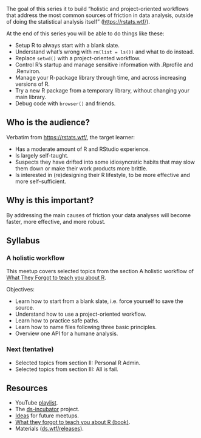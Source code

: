 
The goal of this series it to build “holistic and project-oriented
workflows that address the most common sources of friction in data
analysis, outside of doing the statistical analysis itself”
(<https://rstats.wtf/>).

At the end of this series you will be able to do things like these:

-   Setup R to always start with a blank slate.
-   Understand what’s wrong with `rm(list = ls())` and what to do
    instead.
-   Replace `setwd()` with a project-oriented workflow.
-   Control R’s startup and manage sensitive information with .Rprofile
    and .Renviron.
-   Manage your R-package library through time, and across increasing
    versions of R.
-   Try a new R package from a temporary library, without changing your
    main library.
-   Debug code with `browser()` and friends.

## Who is the audience?

Verbatim from <https://rstats.wtf/>, the target learner:

-   Has a moderate amount of R and RStudio experience.
-   Is largely self-taught.
-   Suspects they have drifted into some idiosyncratic habits that may
    slow them down or make their work products more brittle.
-   Is interested in (re)designing their R lifestyle, to be more
    effective and more self-sufficient.

## Why is this important?

By addressing the main causes of friction your data analyses will become
faster, more effective, and more robust.

## Syllabus

### A holistic workflow

This meetup covers selected topics from the section A holistic workflow
of [What They Forgot to teach you about R](https://rstats.wtf/).

Objectives:

-   Learn how to start from a blank slate, i.e. force yourself to save
    the source.
-   Understand how to use a project-oriented workflow.
-   Learn how to practice safe paths.
-   Learn how to name files following three basic principles.
-   Overview one API for a humane analysis.

### Next (tentative)

-   Selected topics from section II: Personal R Admin.
-   Selected topics from section III: All is fail.

## Resources

-   YouTube [playlist](https://bit.ly/ds-incubator-videos).
-   The
    [ds-incubator](https://github.com/2DegreesInvesting/ds-incubator#ds-incubator)
    project.
-   [Ideas](https://bit.ly/dsi-ideas) for future meetups.
-   [What they forgot to teach you about R (book)](https://rstats.wtf/).
-   Materials
    ([ds.wtf/releases](https://github.com/2DegreesInvesting/ds.wtf/releases)).
